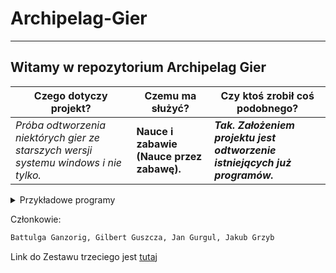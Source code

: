 # Archipelag-Gier
-------------------------------

## Witamy w repozytorium Archipelag Gier

| Czego dotyczy projekt? | Czemu ma służyć? | Czy ktoś zrobił coś podobnego? |
|----------|-----------|------------|
| *Próba odtworzenia niektórych gier ze starszych wersji systemu windows i nie tylko.* | **Nauce i zabawie (Nauce przez zabawę).** | ***Tak. Założeniem projektu jest odtworzenie istniejących już programów.*** |

<details>
  <summary>Przykładowe programy</summary>
  
- snake
- saper
- pasjans (może)
- inne

</details>

Członkowie: 
```sh
Battulga Ganzorig, Gilbert Guszcza, Jan Gurgul, Jakub Grzyb
```

Link do Zestawu trzeciego jest [tutaj](https://home.agh.edu.pl/~pawljmlo/didactics/tools/2022/3)

